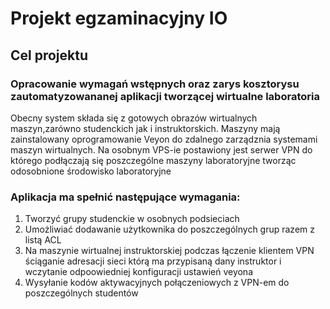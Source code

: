 # Projekt egzaminacyjny IO
## Cel projektu
### Opracowanie wymagań wstępnych oraz zarys kosztorysu zautomatyzowananej aplikacji tworzącej wirtualne laboratoria
Obecny system składa się z gotowych obrazów wirtualnych maszyn,zarówno studenckich jak i instruktorskich. Maszyny mają zainstalowany oprogramowanie Veyon do zdalnego zarządznia systemami maszyn wirtualnych. Na osobnym VPS-ie postawiony jest serwer VPN do którego podłączają się poszczególne maszyny laboratoryjne tworząc odosobnione środowisko laboratoryjne
### Aplikacja ma spełnić następujące wymagania:
1. Tworzyć grupy studenckie w osobnych podsieciach 
2. Umożliwiać dodawanie użytkownika do poszczególnych grup razem z listą ACL
3. Na maszynie wirtualnej instruktorskiej podczas łączenie klientem VPN ściąganie adresacji sieci którą ma przypisaną dany instruktor i wczytanie odpoowiedniej konfiguracji ustawień veyona
4. Wysyłanie kodów aktywacyjnych połączeniowych z VPN-em do poszczególnych studentów
